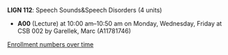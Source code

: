 **LIGN 112**: Speech Sounds&Speech Disorders (4 units)

- **A00** (Lecture) at 10:00 am–10:50 am on Monday, Wednesday, Friday at CSB 002 by Garellek, Marc (A11781746)

[Enrollment numbers over time](./LIGN112.tsv)
